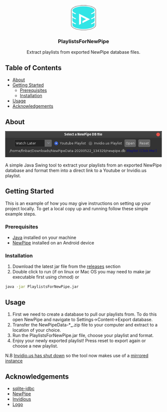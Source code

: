 

<!-- PROJECT LOGO -->
<br />
<p align="center">
  <a href="">
    <img src="images/icon.png" alt="Logo" width="80" height="80">
  </a>

  <h3 align="center">PlaylistsForNewPipe</h3>

  <p align="center">
    Extract playlists from exported NewPipe database files.
</p>



<!-- TABLE OF CONTENTS -->
## Table of Contents

* [About](#about-the-project)
* [Getting Started](#getting-started)
  * [Prerequisites](#prerequisites)
  * [Installation](#installation)
*  [Usage](#usage)
* [Acknowledgements](#acknowledgements)

<!-- ABOUT THE PROJECT -->
## About

[![Screen Shot][product-screenshot]](https://example.com)

A simple Java Swing tool to extract your playlists from an exported NewPipe database and format them into a direct link to a Youtube or Invidio.us playlist. 

<!-- GETTING STARTED -->
## Getting Started

This is an example of how you may give instructions on setting up your project locally.
To get a local copy up and running follow these simple example steps.

### Prerequisites
* [Java](https://www.java.com/en/download/) installed on your machine
* [NewPipe](https://newpipe.schabi.org/) installed on an Android device
### Installation

1. Download the latest jar file from the [releases](https://github.com/f1nbar/PlaylistsForNewPipe/releases) section 
2. Double click to run (if on linux or Mac OS you may need to make jar executable first using chmod) or
```sh
java -jar PlaylistsForNewPipe.jar
```

<!-- USAGE EXAMPLES -->
## Usage
1. First we need to create a database to pull our playlists from. To do this open NewPipe and navigate to Settings->Content->Export database.
2. Transfer the NewPipeData-*******_******.zip file to your computer and extract to a location of your choice.
3. Run the PlaylistsForNewPipe.jar file, choose your playlist and format.
4. Enjoy your newly exported playlist! Press reset to export again or choose a new playlist. 

N.B [Invidio.us has shut down](https://freetube.writeas.com/the-invidious-project-will-be-shutting-down-soon) so the tool now makes use of a [mirrored instance](https://iteroni.com)

<!-- ACKNOWLEDGEMENTS -->
## Acknowledgements

* [sqlite-jdbc](https://github.com/xerial/sqlite-jdbc)
* [NewPipe](https://newpipe.schabi.org/)
* [Invidious](https://www.invidio.us/)
* [Logo](https://www.instagram.com/photoshop4hire_/)






[product-screenshot]: images/screenshot.png
